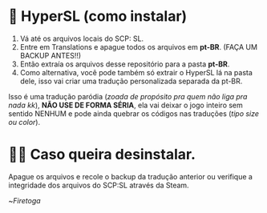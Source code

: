 # 📑 HyperSL (como instalar)
1. Vá até os arquivos locais do SCP: SL.
2. Entre em Translations e apague todos os arquivos em **pt-BR**. (FAÇA UM BACKUP ANTES!!)
3. Então extraía os arquivos desse repositório para a pasta **pt-BR**.
4. Como alternativa, você pode também só extrair o HyperSL lá na pasta dele, isso vai criar uma tradução personalizada separada da pt-BR.


Isso é uma tradução paródia (*zoada de propósito pra quem não liga pra nada kk*), **NÃO USE DE FORMA SÉRIA**, ela vai deixar o jogo inteiro sem sentido NENHUM e pode ainda quebrar os códigos nas traduções (*tipo size ou color*).

# 🙅‍♀️ Caso queira desinstalar.
Apague os arquivos e recole o backup da tradução anterior ou verifique a integridade dos arquivos do SCP:SL através da Steam.

~*Firetoga*
